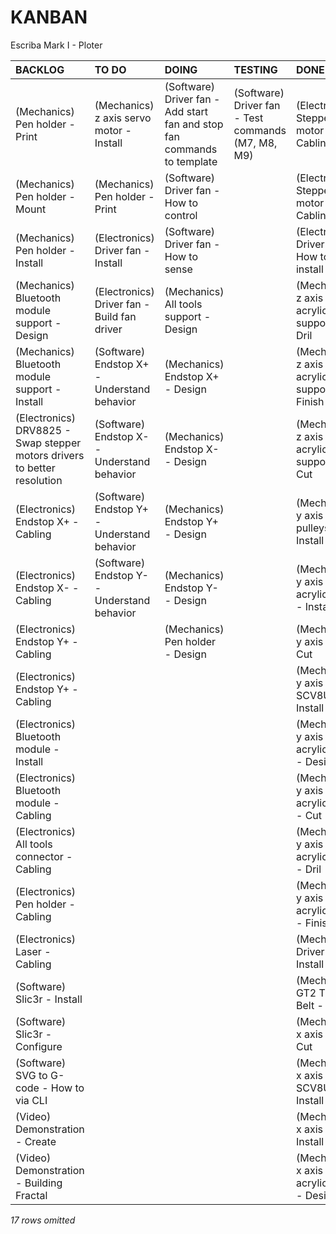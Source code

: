 # KANBAN
Escriba Mark I - Ploter

|**BACKLOG**                                                             |**TO DO**                                  |**DOING**                                                              |**TESTING**                                       |**DONE**                                                           |
|:-----------------------------------------------------------------------|:------------------------------------------|:----------------------------------------------------------------------|:-------------------------------------------------|:------------------------------------------------------------------|
|(Mechanics) Pen holder - Print                                          |(Mechanics) z axis servo motor - Install   |(Software) Driver fan - Add start fan and stop fan commands to template|(Software) Driver fan - Test commands (M7, M8, M9)|(Electronics) Stepper motor 2 - Cabling                            |
|(Mechanics) Pen holder - Mount                                          |(Mechanics) Pen holder - Print             |(Software) Driver fan - How to control                                 |                                                  |(Electronics) Stepper motor 1 - Cabling                            |
|(Mechanics) Pen holder - Install                                        |(Electronics) Driver fan - Install         |(Software) Driver fan - How to sense                                   |                                                  |(Electronis) Driver fan - How to install                           |
|(Mechanics) Bluetooth module support - Design                           |(Electronics) Driver fan - Build fan driver|(Mechanics) All tools support - Design                                 |                                                  |(Mechanics) z axis acrylic support - Dril                          |
|(Mechanics) Bluetooth module support - Install                          |(Software) Endstop X+ - Understand behavior|(Mechanics) Endstop X+ - Design                                        |                                                  |(Mechanics) z axis acrylic support - Finish                        |
|(Electronics) DRV8825 - Swap stepper motors drivers to better resolution|(Software) Endstop X- - Understand behavior|(Mechanics) Endstop X- - Design                                        |                                                  |(Mechanics) z axis acrylic support - Cut                           |
|(Electronics) Endstop X+ - Cabling                                      |(Software) Endstop Y+ - Understand behavior|(Mechanics) Endstop Y+ - Design                                        |                                                  |(Mechanics) y axis GT2 pulleys - Install                           |
|(Electronics) Endstop X- - Cabling                                      |(Software) Endstop Y- - Understand behavior|(Mechanics) Endstop Y- - Design                                        |                                                  |(Mechanics) y axis acrylic base - Install                          |
|(Electronics) Endstop Y+ - Cabling                                      |                                           |(Mechanics) Pen holder - Design                                        |                                                  |(Mechanics) y axis rod - Cut                                       |
|(Electronics) Endstop Y+ - Cabling                                      |                                           |                                                                       |                                                  |(Mechanics) y axis SCV8UU - Install                                |
|(Electronics) Bluetooth module - Install                                |                                           |                                                                       |                                                  |(Mechanics) y axis acrylic base - Design                           |
|(Electronics) Bluetooth module - Cabling                                |                                           |                                                                       |                                                  |(Mechanics) y axis acrylic base - Cut                              |
|(Electronics) All tools connector - Cabling                             |                                           |                                                                       |                                                  |(Mechanics) y axis acrylic base - Dril                             |
|(Electronics) Pen holder - Cabling                                      |                                           |                                                                       |                                                  |(Mechanics) y axis acrylic base - Finish                           |
|(Electronics) Laser - Cabling                                           |                                           |                                                                       |                                                  |(Mechanics) Driver fan - Install                                   |
|(Software) Slic3r - Install                                             |                                           |                                                                       |                                                  |(Mechanics) GT2 Timing Belt - Install                              |
|(Software) Slic3r - Configure                                           |                                           |                                                                       |                                                  |(Mechanics) x axis rod - Cut                                       |
|(Software) SVG to G-code - How to via CLI                               |                                           |                                                                       |                                                  |(Mechanics) x axis SCV8UU - Install                                |
|(Video) Demonstration - Create                                          |                                           |                                                                       |                                                  |(Mechanics) x axis SK8 - Install                                   |
|(Video) Demonstration - Building Fractal                                |                                           |                                                                       |                                                  |(Mechanics) x axis acrylic base - Design                           |
*17 rows omitted*

